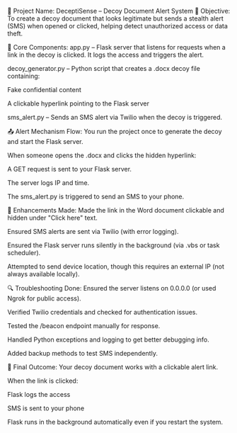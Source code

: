 📌 Project Name: DeceptiSense – Decoy Document Alert System
🧩 Objective:
To create a decoy document that looks legitimate but sends a stealth alert (SMS) when opened or clicked, helping detect unauthorized access or data theft.

🔧 Core Components:
app.py – Flask server that listens for requests when a link in the decoy is clicked. It logs the access and triggers the alert.

decoy_generator.py – Python script that creates a .docx decoy file containing:

Fake confidential content

A clickable hyperlink pointing to the Flask server

sms_alert.py – Sends an SMS alert via Twilio when the decoy is triggered.

📤 Alert Mechanism Flow:
You run the project once to generate the decoy and start the Flask server.

When someone opens the .docx and clicks the hidden hyperlink:

A GET request is sent to your Flask server.

The server logs IP and time.

The sms_alert.py is triggered to send an SMS to your phone.

📶 Enhancements Made:
Made the link in the Word document clickable and hidden under "Click here" text.

Ensured SMS alerts are sent via Twilio (with error logging).

Ensured the Flask server runs silently in the background (via .vbs or task scheduler).

Attempted to send device location, though this requires an external IP (not always available locally).

🔍 Troubleshooting Done:
Ensured the server listens on 0.0.0.0 (or used Ngrok for public access).

Verified Twilio credentials and checked for authentication issues.

Tested the /beacon endpoint manually for response.

Handled Python exceptions and logging to get better debugging info.

Added backup methods to test SMS independently.

🚀 Final Outcome:
Your decoy document works with a clickable alert link.

When the link is clicked:

Flask logs the access

SMS is sent to your phone

Flask runs in the background automatically even if you restart the system.
